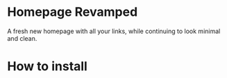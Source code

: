 # Homepage Revamped
A fresh new homepage with all your links, while continuing to look minimal and clean.

# How to install
